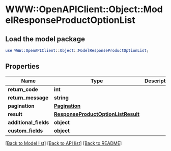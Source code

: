 # WWW::OpenAPIClient::Object::ModelResponseProductOptionList

## Load the model package
```perl
use WWW::OpenAPIClient::Object::ModelResponseProductOptionList;
```

## Properties
Name | Type | Description | Notes
------------ | ------------- | ------------- | -------------
**return_code** | **int** |  | [optional] 
**return_message** | **string** |  | [optional] 
**pagination** | [**Pagination**](Pagination.md) |  | [optional] 
**result** | [**ResponseProductOptionListResult**](ResponseProductOptionListResult.md) |  | [optional] 
**additional_fields** | **object** |  | [optional] 
**custom_fields** | **object** |  | [optional] 

[[Back to Model list]](../README.md#documentation-for-models) [[Back to API list]](../README.md#documentation-for-api-endpoints) [[Back to README]](../README.md)


